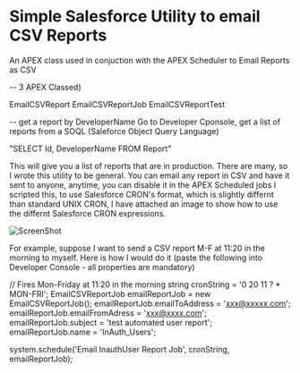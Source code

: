 # Simple Salesforce Utility to email CSV Reports
An APEX class used in conjuction with the APEX Scheduler to Email Reports as CSV

-- 3 APEX Classed)

EmailCSVReport
EmailCSVReportJob
EmailCSVReportTest

-- get a report by DeveloperName
Go to Developer Cponsole, get a list of reports from a SOQL (Saleforce Object Query Language)

"SELECT Id, DeveloperName FROM Report"

This will give you a list of reports that are in production.
There are many, so I wrote this utility to be general. You can email any report in CSV
and have it sent to anyone, anytime, you can disable it in the APEX Scheduled jobs
I scripted this, to use Salesforce CRON's format, which is slightly differnt than standard
UNIX CRON, I have attached an image to show how to use the differnt Salesforce CRON expressions.

![ScreenShot](https://raw.github.com/mrisney/apexemailcsvreport/master/SaleforceCron.png)

For example, suppose I want to send a CSV report M-F at 11:20 in the morning to myself.
Here is how I would do it (paste the following into Developer Console - all properties are mandatory)


// Fires Mon-Friday at 11:20 in the morning
string cronString = '0 20 11 ? * MON-FRI';
EmailCSVReportJob emailReportJob = new EmailCSVReportJob();
emailReportJob.emailToAddress = 'xxx@xxxxx.com';
emailReportJob.emailFromAdress = 'xxx@xxxx.com';
emailReportJob.subject = 'test automated user report';
emailReportJob.name = 'InAuth_Users';

system.schedule('Email InauthUser Report Job', cronString, emailReportJob);



